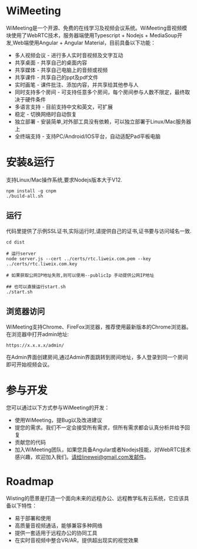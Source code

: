 # WiMeeting
WiMeeting是一个开源、免费的在线学习及视频会议系统。WiMeeting音视频模块使用了WebRTC技术，服务器端使用Typescript + Nodejs + MediaSoup开发,Web端使用Angular + Angular Material，目前具备以下功能：
* 多人视频会议 - 进行多人实时音视频及文字互动
* 共享桌面 - 共享自己的桌面内容
* 共享媒体 - 共享自己电脑上的音频或视频
* 共享课件 - 共享自己的ppt及pdf文件
* 实时画笔 - 课件批注、添加内容，并共享给其他参与人
* 同时支持多个房间 - 可支持任意多个房间，每个房间参与人数不限定，最终取决于硬件条件
* 多语言支持 - 目前支持中文和英文，可扩展
* 稳定 - 切换网络时自动恢复
* 独立部署 - 安装简单,对外部工具没有依赖，可以独立部署于Linux/Mac服务器上
* 全终端支持 - 支持PC/Android/IOS平台，自动适配Pad平板电脑

# 安装&运行
支持Linux/Mac操作系统,要求Nodejs版本大于V12.
```
npm install -g cnpm
./build-all.sh
```

## 运行
代码里提供了示例SSL证书,实际运行时,请提供自己的证书,证书要与访问域名一致.
```
cd dist

# 运行server
node server.js --cert ../certs/rtc.liweix.com.pem --key ../certs/rtc.liweix.com.key

# 如果获取公网IP地址失败,则可以使用--publicIp 手动提供公网IP地址

## 也可以直接运行start.sh
./start.sh

```

## 浏览器访问
WiMeeting支持Chrome、FireFox浏览器，推荐使用最新版本的Chrome浏览器。
在浏览器中打开admin地址:
```
https://x.x.x.x/admin/
```

在Admin界面创建房间,通过Admin界面跳转到房间地址，多人登录到同一个房间即可开始视频会议。

# 参与开发
您可以通过以下方式参与WiMeeting的开发：
* 使用WiMeeting，提Bug以及改进建议
* 提您的需求。我们不一定会接受所有需求，但所有需求都会认真分析并给予回复
* 贡献您的代码
* 加入WiMeeting团队，如果您具备Angular或者Nodejs技能，对WebRTC技术感兴趣，欢迎加入我们。请给linewei@gmail.com发邮件。

# Roadmap
Wisting的愿景是打造一个面向未来的远程办公、远程教学私有云系统，它应该具备以下特性：
* 易于部署和使用
* 高质量音视频通话，能够兼容多种网络
* 提供一套适用于远程办公的协同工具
* 在实时音视频中整合VR/AR，提供超出现实的视觉效果